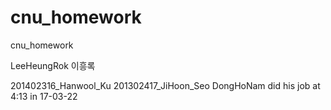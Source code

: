 # cnu_homework
cnu_homework

LeeHeungRok 이흥록

201402316_Hanwool_Ku
201302417_JiHoon_Seo
DongHoNam did his job at 4:13 in 17-03-22
